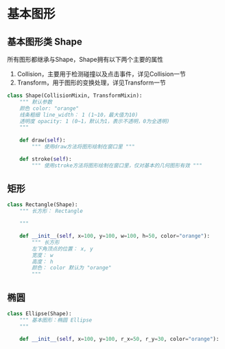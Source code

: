 # 基本图形

## 基本图形类 Shape

所有图形都继承与Shape，Shape拥有以下两个主要的属性

1. Collision，主要用于检测碰撞以及点击事件，详见Collision一节
2. Transform，用于图形的变换处理，详见Transform一节

```python
class Shape(CollisionMixin, TransformMixin):
    """ 默认参数
    颜色 color: "orange"
    线条粗细 line_width： 1 (1~10，最大值为10)
    透明度 opacity: 1 (0~1，默认为1，表示不透明，0为全透明)
    """
  
    def draw(self):
        """ 使用draw方法将图形绘制在窗口里 """

    def stroke(self):
        """ 使用stroke方法将图形绘制在窗口里，仅对基本的几何图形有效 """
```

## 矩形

```python
class Rectangle(Shape):
    """ 长方形： Rectangle

    """

    def __init__(self, x=100, y=100, w=100, h=50, color="orange"):
        """ 长方形
        左下角顶点的位置： x, y
        宽度： w
        高度： h
        颜色： color 默认为 "orange"
        """
```

## 椭圆

```python
class Ellipse(Shape):
    """ 基本图形：椭圆 Ellipse
    """

    def __init__(self, x=100, y=100, r_x=50, r_y=30, color="orange"):
```